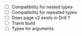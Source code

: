- [ ] Compatibility for nested types
- [ ] Compatibility for repeated types
- [ ] Does page v2 exists in Drill ?
- [ ] Travis build
- [ ] Types for arguments